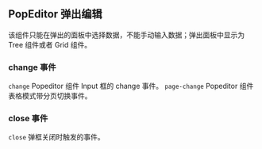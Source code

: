 <div class="demo-header">
<p class="overviewicon">
  <span class="wapi-tips-popeditor"/>
</p>

## PopEditor 弹出编辑

<nova-uxlink widget-name="Popeditor"></nova-uxlink>

该组件只能在弹出的面板中选择数据，不能手动输入数据；弹出面板中显示为 Tree 组件或者 Grid 组件。
</div>

### change 事件

`change` Popeditor 组件 Input 框的 change 事件。 `page-change` Popeditor 组件表格模式带分页切换事件。

<nova-demo-view link="popeditor/events.vue"></nova-demo-view>

### close 事件

`close` 弹框关闭时触发的事件。

<nova-demo-view link="popeditor/close-event.vue"></nova-demo-view>

<br>
